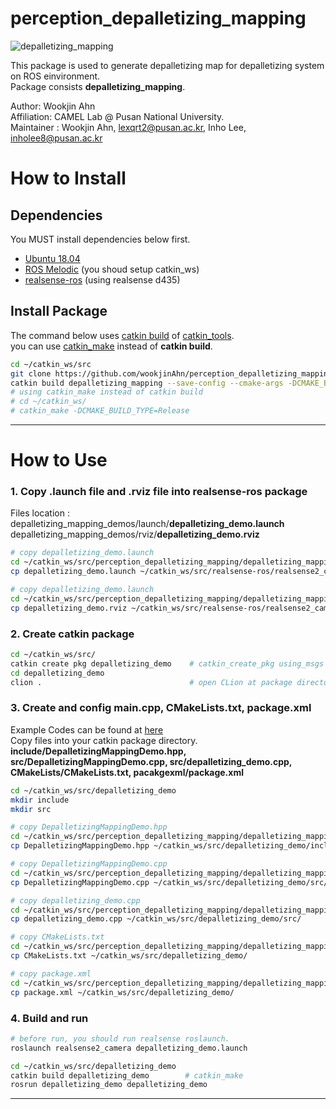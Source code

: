 # perception_depalletizing_mapping

![depalletizing_mapping](depalletizing_mapping_demos/data/depalletizing_mapping.gif)

This package is used to generate depalletizing map for depalletizing system on ROS einvironment.  
Package consists **depalletizing_mapping**.

Author: Wookjin Ahn  
Affiliation: CAMEL Lab @ Pusan National University.   
Maintainer : Wookjin Ahn, lexqrt2@pusan.ac.kr, Inho Lee, inholee8@pusan.ac.kr

# How to Install

## Dependencies
You MUST install dependencies below first.
- [Ubuntu 18.04](https://releases.ubuntu.com/18.04/)
- [ROS Melodic](http://wiki.ros.org/melodic/Installation/Ubuntu)  (you shoud setup catkin_ws)
- [realsense-ros](https://github.com/IntelRealSense/realsense-ros)  (using realsense d435)


## Install Package
The command below uses [catkin build](https://catkin-tools.readthedocs.io/en/latest/verbs/catkin_build.html) of [catkin_tools](https://catkin-tools.readthedocs.io/en/latest/installing.html).  
you can use [catkin_make](http://wiki.ros.org/catkin/commands/catkin_make) instead of **catkin build**.
```bash
cd ~/catkin_ws/src
git clone https://github.com/wookjinAhn/perception_depalletizing_mapping.git
catkin build depalletizing_mapping --save-config --cmake-args -DCMAKE_BUILD_TYPE=Release
# using catkin_make instead of catkin build
# cd ~/catkin_ws/
# catkin_make -DCMAKE_BUILD_TYPE=Release
```

---
# How to Use
### 1. Copy .launch file and .rviz file into realsense-ros package
Files location :  
depalletizing_mapping_demos/launch/**depalletizing_demo.launch**  
depalletizing_mapping_demos/rviz/**depalletizing_demo.rviz**
```bash
# copy depalletizing_demo.launch
cd ~/catkin_ws/src/perception_depalletizing_mapping/depalletizing_mapping_demos/launch/
cp depalletizing_demo.launch ~/catkin_ws/src/realsense-ros/realsense2_camera/launch/

# copy depalletizing_demo.launch
cd ~/catkin_ws/src/perception_depalletizing_mapping/depalletizing_mapping_demos/rviz/
cp depalletizing_demo.rviz ~/catkin_ws/src/realsense-ros/realsense2_camera/rviz/
```

### 2. Create catkin package
```bash
cd ~/catkin_ws/src/
catkin create pkg depalletizing_demo    # catkin_create_pkg using_msgs
cd depalletizing_demo
clion .                                 # open CLion at package directory
```

### 3. Create and config main.cpp, CMakeLists.txt, package.xml
Example Codes can be found at [here](https://github.com/wookjinAhn/perception_depalletizing_mapping/tree/master/depalletizing_mapping_demos)  
Copy files into your catkin package directory.  
**include/DepalletizingMappingDemo.hpp, src/DepalletizingMappingDemo.cpp, src/depalletizing_demo.cpp, CMakeLists/CMakeLists.txt, pacakgexml/package.xml**   
```bash
cd ~/catkin_ws/src/depalletizing_demo
mkdir include
mkdir src

# copy DepalletizingMappingDemo.hpp
cd ~/catkin_ws/src/perception_depalletizing_mapping/depalletizing_mapping_demos/include/
cp DepalletizingMappingDemo.hpp ~/catkin_ws/src/depalletizing_demo/include/

# copy DepalletizingMappingDemo.cpp
cd ~/catkin_ws/src/perception_depalletizing_mapping/depalletizing_mapping_demos/src/
cp DepalletizingMappingDemo.cpp ~/catkin_ws/src/depalletizing_demo/src/

# copy depalletizing_demo.cpp
cd ~/catkin_ws/src/perception_depalletizing_mapping/depalletizing_mapping_demos/src/
cp depalletizing_demo.cpp ~/catkin_ws/src/depalletizing_demo/src/

# copy CMakeLists.txt
cd ~/catkin_ws/src/perception_depalletizing_mapping/depalletizing_mapping_demos/CMakeLists/
cp CMakeLists.txt ~/catkin_ws/src/depalletizing_demo/

# copy package.xml
cd ~/catkin_ws/src/perception_depalletizing_mapping/depalletizing_mapping_demos/packagexml/
cp package.xml ~/catkin_ws/src/depalletizing_demo/
```

### 4. Build and run
```bash
# before run, you should run realsense roslaunch.
roslaunch realsense2_camera depalletizing_demo.launch

cd ~/catkin_ws/src/depalletizing_demo
catkin build depalletizing_demo        # catkin_make
rosrun depalletizing_demo depalletizing_demo
```

---
